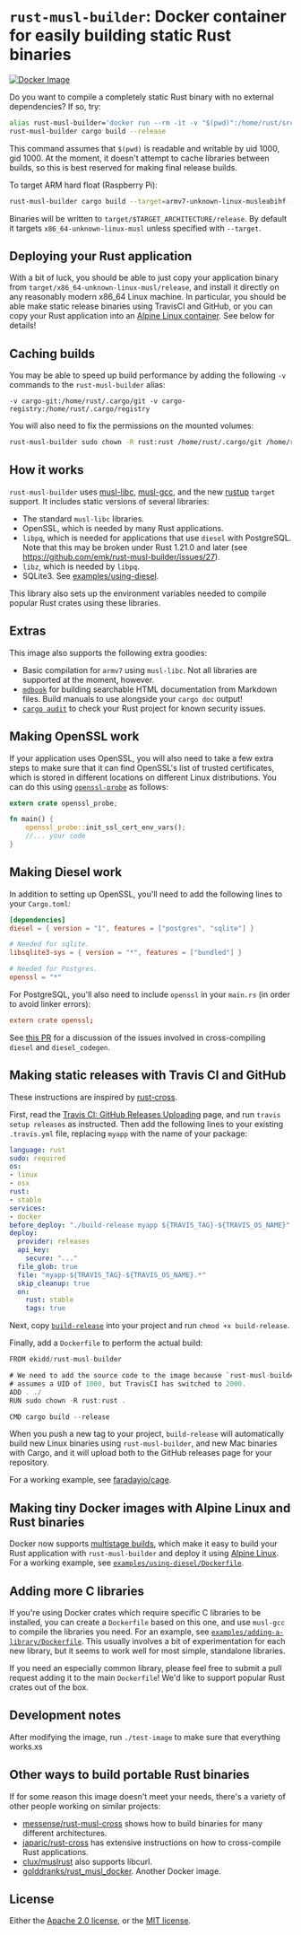 # `rust-musl-builder`: Docker container for easily building static Rust binaries

[![Docker Image](https://img.shields.io/docker/pulls/ekidd/rust-musl-builder.svg?maxAge=2592000)](https://hub.docker.com/r/ekidd/rust-musl-builder/)

Do you want to compile a completely static Rust binary with no external dependencies?  If so, try:

```sh
alias rust-musl-builder='docker run --rm -it -v "$(pwd)":/home/rust/src ekidd/rust-musl-builder'
rust-musl-builder cargo build --release
```

This command assumes that `$(pwd)` is readable and writable by uid 1000, gid 1000. At the moment, it doesn't attempt to cache libraries between builds, so this is best reserved for making final release builds.

To target ARM hard float (Raspberry Pi):
```sh
rust-musl-builder cargo build --target=armv7-unknown-linux-musleabihf --release
```

Binaries will be written to `target/$TARGET_ARCHITECTURE/release`. By default it targets `x86_64-unknown-linux-musl` unless specified with `--target`.

## Deploying your Rust application

With a bit of luck, you should be able to just copy your application binary from `target/x86_64-unknown-linux-musl/release`, and install it directly on any reasonably modern x86_64 Linux machine.  In particular, you should be able make static release binaries using TravisCI and GitHub, or you can copy your Rust application into an [Alpine Linux container][]. See below for details!

## Caching builds

You may be able to speed up build performance by adding the following `-v` commands to the `rust-musl-builder` alias:

```
-v cargo-git:/home/rust/.cargo/git -v cargo-registry:/home/rust/.cargo/registry
```

You will also need to fix the permissions on the mounted volumes:

```sh
rust-musl-builder sudo chown -R rust:rust /home/rust/.cargo/git /home/rust/.cargo/registry
```

## How it works

`rust-musl-builder` uses [musl-libc][], [musl-gcc][], and the new [rustup][] `target` support.  It includes static versions of several libraries:

- The standard `musl-libc` libraries.
- OpenSSL, which is needed by many Rust applications.
- `libpq`, which is needed for applications that use `diesel` with PostgreSQL. Note that this may be broken under Rust 1.21.0 and later (see https://github.com/emk/rust-musl-builder/issues/27).
- `libz`, which is needed by `libpq`.
- SQLite3. See [examples/using-diesel](./examples/using-diesel/).

This library also sets up the environment variables needed to compile popular Rust crates using these libraries.

## Extras

This image also supports the following extra goodies:

- Basic compilation for `armv7` using `musl-libc`. Not all libraries are supported at the moment, however.
- [`mdbook`][mdbook] for building searchable HTML documentation from Markdown files. Build manuals to use alongside your `cargo doc` output!
- [`cargo audit`][audit] to check your Rust project for known security issues.

## Making OpenSSL work

If your application uses OpenSSL, you will also need to take a few extra steps to make sure that it can find OpenSSL's list of trusted certificates, which is stored in different locations on different Linux distributions. You can do this using [`openssl-probe`](https://crates.io/crates/openssl-probe) as follows:

```rust
extern crate openssl_probe;

fn main() {
    openssl_probe::init_ssl_cert_env_vars();
    //... your code
}
```

## Making Diesel work

In addition to setting up OpenSSL, you'll need to add the following lines to your `Cargo.toml`:

```toml
[dependencies]
diesel = { version = "1", features = ["postgres", "sqlite"] }

# Needed for sqlite.
libsqlite3-sys = { version = "*", features = ["bundled"] }

# Needed for Postgres.
openssl = "*"
```

For PostgreSQL, you'll also need to include `openssl` in your `main.rs` (in order to avoid linker errors):

```toml
extern crate openssl;
```

See [this PR](https://github.com/sgrif/pq-sys/pull/18) for a discussion of the issues involved in cross-compiling `diesel` and `diesel_codegen`.

## Making static releases with Travis CI and GitHub

These instructions are inspired by [rust-cross][].

First, read the [Travis CI: GitHub Releases Uploading][uploading] page, and run `travis setup releases` as instructed.  Then add the following lines to your existing `.travis.yml` file, replacing `myapp` with the name of your package:

```yaml
language: rust
sudo: required
os:
- linux
- osx
rust:
- stable
services:
- docker
before_deploy: "./build-release myapp ${TRAVIS_TAG}-${TRAVIS_OS_NAME}"
deploy:
  provider: releases
  api_key:
    secure: "..."
  file_glob: true
  file: "myapp-${TRAVIS_TAG}-${TRAVIS_OS_NAME}.*"
  skip_cleanup: true
  on:
    rust: stable
    tags: true
```

Next, copy [`build-release`](./examples/build-release) into your project and run `chmod +x build-release`.

Finally, add a `Dockerfile` to perform the actual build:

```rust
FROM ekidd/rust-musl-builder

# We need to add the source code to the image because `rust-musl-builder`
# assumes a UID of 1000, but TravisCI has switched to 2000.
ADD . ./
RUN sudo chown -R rust:rust .

CMD cargo build --release
```

When you push a new tag to your project, `build-release` will automatically build new Linux binaries using `rust-musl-builder`, and new Mac binaries with Cargo, and it will upload both to the GitHub releases page for your repository.

For a working example, see [faradayio/cage][cage].

[rust-cross]: https://github.com/japaric/rust-cross
[uploading]: https://docs.travis-ci.com/user/deployment/releases
[cage]: https://github.com/faradayio/cage

## Making tiny Docker images with Alpine Linux and Rust binaries

Docker now supports [multistage builds][multistage], which make it easy to build your Rust application with `rust-musl-builder` and deploy it using [Alpine Linux][]. For a working example, see [`examples/using-diesel/Dockerfile`](./examples/using-diesel/Dockerfile).

[multistage]: https://docs.docker.com/engine/userguide/eng-image/multistage-build/
[Alpine Linux]: https://alpinelinux.org/

## Adding more C libraries

If you're using Docker crates which require specific C libraries to be installed, you can create a `Dockerfile` based on this one, and use `musl-gcc` to compile the libraries you need.  For an example, see [`examples/adding-a-library/Dockerfile`](./examples/adding-a-library/Dockerfile). This usually involves a bit of experimentation for each new library, but it seems to work well for most simple, standalone libraries.

If you need an especially common library, please feel free to submit a pull request adding it to the main `Dockerfile`!  We'd like to support popular Rust crates out of the box.

## Development notes

After modifying the image, run `./test-image` to make sure that everything works.xs

## Other ways to build portable Rust binaries

If for some reason this image doesn't meet your needs, there's a variety of other people working on similar projects:

- [messense/rust-musl-cross](https://github.com/messense/rust-musl-cross) shows how to build binaries for many different architectures.
- [japaric/rust-cross](https://github.com/japaric/rust-cross) has extensive instructions on how to cross-compile Rust applications.
- [clux/muslrust](https://github.com/clux/muslrust) also supports libcurl.
- [golddranks/rust_musl_docker](https://github.com/golddranks/rust_musl_docker). Another Docker image.

## License

Either the [Apache 2.0 license](./LICENSE-APACHE.txt), or the
[MIT license](./LICENSE-MIT.txt).

[Alpine Linux container]: https://hub.docker.com/_/alpine/
[audit]: https://github.com/RustSec/cargo-audit
[mdbook]: https://github.com/rust-lang-nursery/mdBook
[musl-libc]: http://www.musl-libc.org/
[musl-gcc]: http://www.musl-libc.org/how.html
[rustup]: https://www.rustup.rs/
